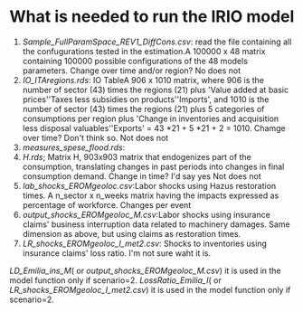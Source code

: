 # What is needed to run the IRIO model

1. _Sample_FullParamSpace_REV1_DiffCons.csv_: read the file containing all the confugurations tested in the estimation.A 100000 x 48 matrix containing 100000 possible configurations of the 48 models parameters. Change over time and/or region? No does not
2. _IO_ITAregions.rds_: IO TableA 906 x 1010 matrix, where 906 is the number of sector (43) times the regions (21) plus 'Value added at basic prices''Taxes less subsidies on products''Imports', and 1010 is the number of sector (43) times the regions (21) plus 5 categories of consumptions per region plus 'Change in inventories and acquisition less disposal valuables''Exports' = 43 *21 + 5 *21 + 2 = 1010. Chamge over time? Don't think so. Not does not
3. _measures_spese_flood.rds_:
4. _H.rds_; Matrix H, 903x903 matrix that endogenizes part of the consumption, translating changes in past periods into changes in final consumption demand. Change in time? I'd say yes Not does not
5. _lab_shocks_EROMgeoloc.csv_:Labor shocks using Hazus restoration times. A n_sector x n_weeks matrix having the impacts expressed as percentage of workforce. Changes per event
6. _output_shocks_EROMgeoloc_M.csv_:Labor shocks using insurance claims' business interruption data related to machinery damages. Same dimension as above, but using claims as restoration times.
7. _LR_shocks_EROMgeoloc_I_met2.csv_: Shocks to inventories using insurance claims' loss ratio. I'm not sure waht it is.




_LD_Emilia_ins_M_( or _output_shocks_EROMgeoloc_M.csv_) it is used in the model function only if scenario=2.
_LossRatio_Emilia_I_( or _LR_shocks_EROMgeoloc_I_met2.csv_) it is used in the model function only if scenario=2.
